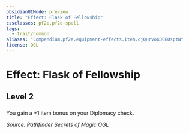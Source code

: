 ```yaml
---
obsidianUIMode: preview
title: "Effect: Flask of Fellowship"
cssclasses: pf2e,pf2e-spell
tags:
  - trait/common
aliases: "Compendium.pf2e.equipment-effects.Item.cjQHrvoXDCGOsptN"
license: OGL
---
```

# Effect: Flask of Fellowship
## Level 2
### 






You gain a +1 item bonus on your Diplomacy check.

*Source: Pathfinder Secrets of Magic*
*OGL*